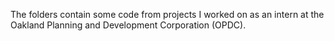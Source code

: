 The folders contain some code from projects I worked on as an intern at the Oakland Planning and Development Corporation (OPDC). 

